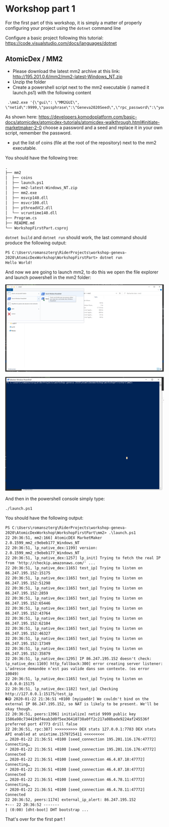# Workshop part 1

For the first part of this workshop, it is simply a matter of properly configuring your project using the `dotnet` command line

Configure a basic project following this tutorial: https://code.visualstudio.com/docs/languages/dotnet

## AtomicDex / MM2

- Please download the latest mm2 archive at this link: http://195.201.0.6/mm2/mm2-latest-Windows_NT.zip
- Unzip the folder
- Create a powershell script next to the mm2 executable (i named it launch.ps1) with the following content

```pwsh
 .\mm2.exe '{\"gui\": \"MM2GUI\", \"netid\":9999,\"passphrase\":\"Geneva2020Seed\",\"rpc_password\":\"your_passphrase_here\"}'
```

As shown here: https://developers.komodoplatform.com/basic-docs/atomicdex/atomicdex-tutorials/atomicdex-walkthrough.html#initiate-marketmaker-2-0 choose a password and a seed and replace it in your own script, remember the password.

- put the list of coins (file at the root of the repository) next to the mm2 executable.

You should have the following tree:

```                
.
├── mm2
│  ├── coins
│  ├── launch.ps1
│  ├── mm2-latest-Windows_NT.zip
│  ├── mm2.exe
│  ├── msvcp140.dll
│  ├── msvcr100.dll
│  ├── pthreadVC2.dll
│  └── vcruntime140.dll
├── Program.cs
├── README.md
└── WorkshopFirstPart.csproj
```

`dotnet build` and `dotnet run` should work, the last command should produce the following output:

```
PS C:\Users\romanszterg\RiderProjects\workshop-geneva-2020\AtomicDexWorkshop\WorkshopFirstPart> dotnet run
Hello World!
```

And now we are going to launch mm2, to do this we open the file explorer and launch powershell in the mm2 folder:

![alt text](assets/folder.png "Folder")

![alt text](assets/powershell.png "powershell")

And then in the powershell console simply type:

```
./launch.ps1
```

You should have the following output:

```
PS C:\Users\romanszterg\RiderProjects\workshop-geneva-2020\AtomicDexWorkshop\WorkshopFirstPart\mm2> .\launch.ps1
22 20:36:51, mm2:166] AtomicDEX MarketMaker 2.0.1599_mm2_c9ebeb177_Windows_NT
22 20:36:51, lp_native_dex:1199] version: 2.0.1599_mm2_c9ebeb177_Windows_NT
22 20:36:51, lp_native_dex:1257] lp_init] Trying to fetch the real IP from 'http://checkip.amazonaws.com/' ...
22 20:36:51, lp_native_dex:1165] test_ip] Trying to listen on 86.247.195.152:15175
22 20:36:51, lp_native_dex:1165] test_ip] Trying to listen on 86.247.195.152:51298
22 20:36:51, lp_native_dex:1165] test_ip] Trying to listen on 86.247.195.152:2859
22 20:36:51, lp_native_dex:1165] test_ip] Trying to listen on 86.247.195.152:65446
22 20:36:51, lp_native_dex:1165] test_ip] Trying to listen on 86.247.195.152:43764
22 20:36:51, lp_native_dex:1165] test_ip] Trying to listen on 86.247.195.152:62104
22 20:36:51, lp_native_dex:1165] test_ip] Trying to listen on 86.247.195.152:46327
22 20:36:51, lp_native_dex:1165] test_ip] Trying to listen on 86.247.195.152:17349
22 20:36:51, lp_native_dex:1165] test_ip] Trying to listen on 86.247.195.152:35879
22 20:36:51, lp_native_dex:1295] IP 86.247.195.152 doesn't check: lp_native_dex:1169] http_fallback:300] error creating server listener: L’adresse demandée n’est pas valide dans son contexte. (os error 10049)
22 20:36:51, lp_native_dex:1165] test_ip] Trying to listen on 0.0.0.0:15175
22 20:36:51, lp_native_dex:1182] test_ip] Checking http://127.0.0.1:15175/test_ip
�😅 2020-01-22 21:36:51 +0100 [myipaddr] We couldn't bind on the external IP 86.247.195.152, so NAT is likely to be present. We'll be okay though.
22 20:36:51, peers:1396] initialize] netid 9999 public key 1586a98c734419df4eab3d0f5ee36410738a0ff2c217a08bade9224af245536f preferred port 47773 drill false
22 20:36:51, rpc:387] >>>>>>>>>> DEX stats 127.0.0.1:7783 DEX stats API enabled at unixtime.1579725411 <<<<<<<<<
… 2020-01-22 21:36:51 +0100 [seed_connection 195.201.116.176:47772] Connecting…
⚡ 2020-01-22 21:36:51 +0100 [seed_connection 195.201.116.176:47772] Connected
… 2020-01-22 21:36:51 +0100 [seed_connection 46.4.87.18:47772] Connecting…    
⚡ 2020-01-22 21:36:51 +0100 [seed_connection 46.4.87.18:47772] Connected 
… 2020-01-22 21:36:51 +0100 [seed_connection 46.4.78.11:47772] Connecting…
⚡ 2020-01-22 21:36:51 +0100 [seed_connection 46.4.78.11:47772] Connected
22 20:36:52, peers:1174] external_ip_alert: 86.247.195.152
+--- 22 20:36:52 -------
| (0:00) [dht-boot] DHT bootstrap ...
```

That's over for the first part !








